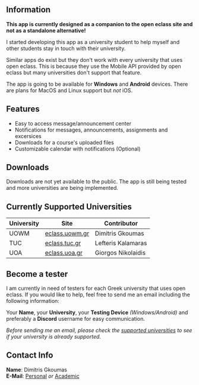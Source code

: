 ## Information
**This app is currently designed as a companion to the open eclass site and not as a standalone alternative!**  
  
I started developing this app as a university student to help myself and other students stay in touch with their university.  
  
Similar apps do exist but they don't work with every university that uses open eclass. This is because they use the Mobile API provided by open eclass but many universities don't support that feature.  
  
The app is going to be available for **Windows** and **Android** devices. There are plans for MacOS and Linux support but _not_ iOS.

## Features
- Easy to access message/announcement center
- Notifications for messages, announcements, assignments and excersices
- Downloads for a course's uploaded files
- Customizable calendar with notifications (Optional)

## Downloads
Downloads are not yet available to the public. The app is still being tested and more universities are being implemented.
 
## Currently Supported Universities

| University | Site                                     | Contributor        |
|------------|------------------------------------------|--------------------|
| UOWM       | [eclass.uowm.gr](https://eclass.uowm.gr) | Dimitris Gkoumas   |
| TUC        | [eclass.tuc.gr](https://eclass.tuc.gr)   | Lefteris Kalamaras |
| UOA        | [eclass.uoa.gr](https://eclass.uoa.gr)   | Giorgos Nikolaidis |

## Become a tester
I am currently in need of testers for each Greek university that uses open eclass. If you would like to help, feel free to send me an email including the following information:   
  
Your **Name**, your **University**, your **Testing Device** _(Windows/Android)_ and preferably a **Discord** username for easy communication.  
  
_Before sending me an email, please check the [supported universities](#currently-supported-universities) to see if your university is already supported._

## Contact Info
**Name**: Dimitris Gkoumas  
**E-Mail**: <a href = "mailto:jimminer2003@gmail.com">Personal</a> _or_ <a href = "mailto:cs04502@uowm.gr">Academic</a>